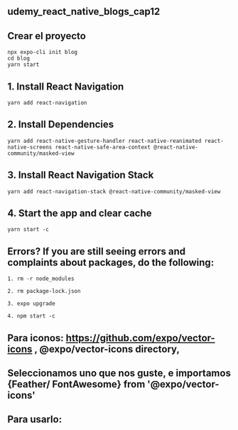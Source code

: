 ## udemy_react_native_blogs_cap12

## Crear el proyecto 
```
npx expo-cli init blog
cd blog
yarn start
```

## 1. Install React Navigation 
```
yarn add react-navigation
```

## 2. Install Dependencies 
```
yarn add react-native-gesture-handler react-native-reanimated react-native-screens react-native-safe-area-context @react-native-community/masked-view
```

## 3. Install React Navigation Stack 
```
yarn add react-navigation-stack @react-native-community/masked-view
```

## 4. Start the app and clear cache 
```
yarn start -c
```

## Errors? If you are still seeing errors and complaints about packages, do the following:
```
1. rm -r node_modules

2. rm package-lock.json

3. expo upgrade

4. npm start -c
```


## Para iconos: https://github.com/expo/vector-icons , @expo/vector-icons directory, 
## Seleccionamos uno que nos guste, e importamos {Feather/ FontAwesome} from '@expo/vector-icons'
## Para usarlo: <Feather name="trash" /> 